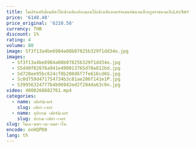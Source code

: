 ```yaml
---
title: โมเดิร์นพรีเมี่ยมสีดําโต๊ะข้างเตียงห้องนอนโต๊ะข้างเตียงอพาร์ทเมนท์ขนาดเล็กหรูหราขนาดเล็กLocker
price: '6148.48'
price_original: '6210.58'
currency: THB
discount: 1%
rating: 4
volume: 80
image: Sf3f13a4be6984a08b07825b329f1dd34o.jpg
images:
  - Sf3f13a4be6984a08b07825b329f1dd34o.jpg
  - S5d40f02676a941e490013765d70a812bd.jpg
  - Sd720ee95bc624cf8b208d6f7fe616cd6G.jpg
  - Sc0d759d471754734b3c81ae206f141e1P.jpg
  - S39956324777b4b96942ed2f284da63c0n.jpg
video: 4000268682761.mp4
categories:
  - name: เฟอร์นิเจอร์
    slug: เฟอร-เจอร
  - name: อุปกรณ์ เฟอร์นิเจอร์
    slug: ปกรณ-เฟอร-เจอร
slug: โมเด-นพร-เม-ยมส-าโต
encode: onHQPD0
lang: th
---
```

  